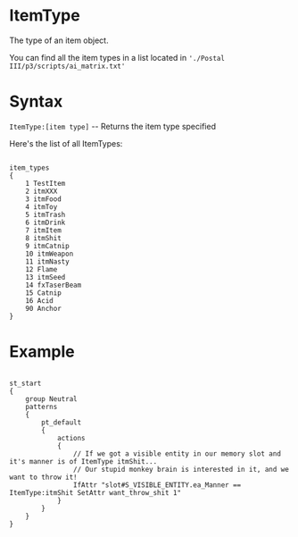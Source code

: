 # ItemType
<p>The type of an item object.
<p>You can find all the item types in a list located in <code>'./Postal III/p3/scripts/ai_matrix.txt'</code>
<h1>Syntax</h1>
<p><code class="language-js">ItemType:[item type]</code> -- Returns the item type specified</p>
<p>Here's the list of all ItemTypes:
<pre><code class="language-js">
item_types
{
	1 TestItem
	2 itmXXX
	3 itmFood
	4 itmToy
	5 itmTrash
	6 itmDrink
	7 itmItem
	8 itmShit
	9 itmCatnip
	10 itmWeapon
	11 itmNasty
	12 Flame
	13 itmSeed
	14 fxTaserBeam
	15 Catnip
	16 Acid
	90 Anchor
}
</code></pre>
<h1>Example</h1>
<pre><code class="language-js">
st_start
{
	group Neutral
	patterns 
	{
		pt_default
		{
			actions
			{
                // If we got a visible entity in our memory slot and it's manner is of ItemType itmShit...
                // Our stupid monkey brain is interested in it, and we want to throw it!
				IfAttr "slot#S_VISIBLE_ENTITY.ea_Manner == ItemType:itmShit	SetAttr want_throw_shit 1"
			}
		}
	}
}
</code></pre>